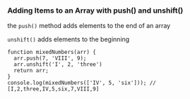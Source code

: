 ### Adding Items to an Array with push() and unshift()

the `push()` method adds elements to the end of an array

`unshift()` adds elements to the beginning

```
function mixedNumbers(arr) {
  arr.push(7, 'VIII', 9);
  arr.unshift('I', 2, 'three')
  return arr;
}
console.log(mixedNumbers(['IV', 5, 'six'])); // [I,2,three,IV,5,six,7,VIII,9]
```
